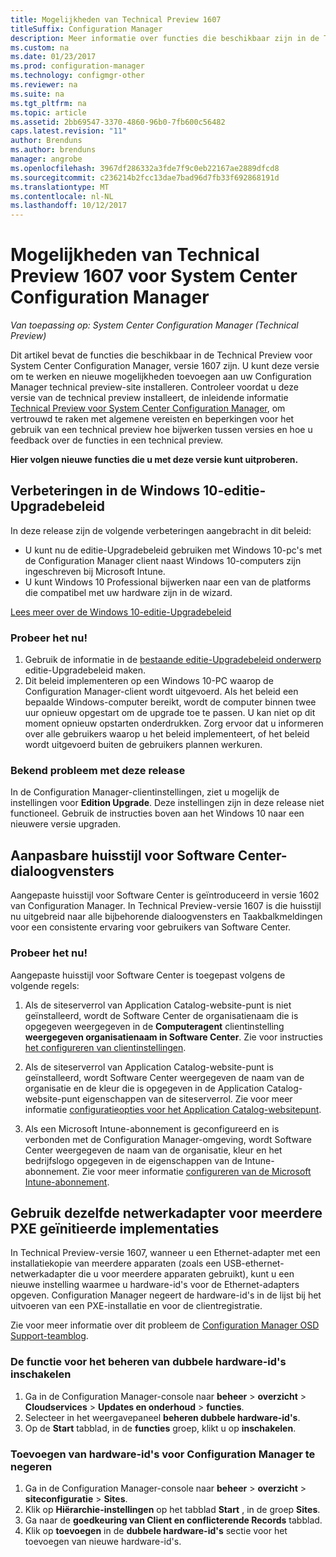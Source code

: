 ```yaml
---
title: Mogelijkheden van Technical Preview 1607
titleSuffix: Configuration Manager
description: Meer informatie over functies die beschikbaar zijn in de Technical Preview voor System Center Configuration Manager, versie 1607.
ms.custom: na
ms.date: 01/23/2017
ms.prod: configuration-manager
ms.technology: configmgr-other
ms.reviewer: na
ms.suite: na
ms.tgt_pltfrm: na
ms.topic: article
ms.assetid: 2bb69547-3370-4860-96b0-7fb600c56482
caps.latest.revision: "11"
author: Brenduns
ms.author: brenduns
manager: angrobe
ms.openlocfilehash: 3967df286332a3fde7f9c0eb22167ae2889dfcd8
ms.sourcegitcommit: c236214b2fcc13dae7bad96d7fb33f692868191d
ms.translationtype: MT
ms.contentlocale: nl-NL
ms.lasthandoff: 10/12/2017
---
```

# <a name="capabilities-in-technical-preview-1607-for-system-center-configuration-manager"></a>Mogelijkheden van Technical Preview 1607 voor System Center Configuration Manager

*Van toepassing op: System Center Configuration Manager (Technical Preview)*

Dit artikel bevat de functies die beschikbaar in de Technical Preview voor System Center Configuration Manager, versie 1607 zijn. U kunt deze versie om te werken en nieuwe mogelijkheden toevoegen aan uw Configuration Manager technical preview-site installeren.      Controleer voordat u deze versie van de technical preview installeert, de inleidende informatie [Technical Preview voor System Center Configuration Manager](../../core/get-started/technical-preview.md), om vertrouwd te raken met algemene vereisten en beperkingen voor het gebruik van een technical preview hoe bijwerken tussen versies en hoe u feedback over de functies in een technical preview.    


**Hier volgen nieuwe functies die u met deze versie kunt uitproberen.**  

## <a name="dmp_edition"></a>Verbeteringen in de Windows 10-editie-Upgradebeleid

In deze release zijn de volgende verbeteringen aangebracht in dit beleid:

* U kunt nu de editie-Upgradebeleid gebruiken met Windows 10-pc's met de Configuration Manager client naast Windows 10-computers zijn ingeschreven bij Microsoft Intune.
* U kunt Windows 10 Professional bijwerken naar een van de platforms die compatibel met uw hardware zijn in de wizard.

[Lees meer over de Windows 10-editie-Upgradebeleid](/sccm/compliance/deploy-use/upgrade-windows-version)

### <a name="try-it-out"></a>Probeer het nu!

1. Gebruik de informatie in de [bestaande editie-Upgradebeleid onderwerp](/sccm/compliance/deploy-use/upgrade-windows-version) editie-Upgradebeleid maken.
2. Dit beleid implementeren op een Windows 10-PC waarop de Configuration Manager-client wordt uitgevoerd.
Als het beleid een bepaalde Windows-computer bereikt, wordt de computer binnen twee uur opnieuw opgestart om de upgrade toe te passen. U kan niet op dit moment opnieuw opstarten onderdrukken. Zorg ervoor dat u informeren over alle gebruikers waarop u het beleid implementeert, of het beleid wordt uitgevoerd buiten de gebruikers plannen werkuren.

### <a name="known-issue-with-this-release"></a>Bekend probleem met deze release
In de Configuration Manager-clientinstellingen, ziet u mogelijk de instellingen voor **Edition Upgrade**. Deze instellingen zijn in deze release niet functioneel. Gebruik de instructies boven aan het Windows 10 naar een nieuwere versie upgraden.

## <a name="customizable-branding-for-software-center-dialogs"></a>Aanpasbare huisstijl voor Software Center-dialoogvensters

Aangepaste huisstijl voor Software Center is geïntroduceerd in versie 1602 van Configuration Manager. In Technical Preview-versie 1607 is die huisstijl nu uitgebreid naar alle bijbehorende dialoogvensters en Taakbalkmeldingen voor een consistente ervaring voor gebruikers van Software Center.

### <a name="try-it-out"></a>Probeer het nu!

Aangepaste huisstijl voor Software Center is toegepast volgens de volgende regels:

1. Als de siteserverrol van Application Catalog-website-punt is niet geïnstalleerd, wordt de Software Center de organisatienaam die is opgegeven weergegeven in de **Computeragent** clientinstelling **weergegeven organisatienaam in Software Center**. Zie voor instructies [het configureren van clientinstellingen](../../core/clients/deploy/configure-client-settings.md).

2. Als de siteserverrol van Application Catalog-website-punt is geïnstalleerd, wordt Software Center weergegeven de naam van de organisatie en de kleur die is opgegeven in de Application Catalog-website-punt eigenschappen van de siteserverrol. Zie voor meer informatie [configuratieopties voor het Application Catalog-websitepunt](../../core/servers/deploy/configure/configuration-options-for-site-system-roles.md#BKMK_ApplicationCatalog_Website).

3. Als een Microsoft Intune-abonnement is geconfigureerd en is verbonden met de Configuration Manager-omgeving, wordt Software Center weergegeven de naam van de organisatie, kleur en het bedrijfslogo opgegeven in de eigenschappen van de Intune-abonnement. Zie voor meer informatie [configureren van de Microsoft Intune-abonnement](/mdm/deploy-use/configure-intune-subscription).

## <a name="use-the-same-network-adapter-for-multiple-pxe-initiated-deployments"></a>Gebruik dezelfde netwerkadapter voor meerdere PXE geïnitieerde implementaties
In Technical Preview-versie 1607, wanneer u een Ethernet-adapter met een installatiekopie van meerdere apparaten (zoals een USB-ethernet-netwerkadapter die u voor meerdere apparaten gebruikt), kunt u een nieuwe instelling waarmee u hardware-id's voor de Ethernet-adapters opgeven. Configuration Manager negeert de hardware-id's in de lijst bij het uitvoeren van een PXE-installatie en voor de clientregistratie.

Zie voor meer informatie over dit probleem de [Configuration Manager OSD Support-teamblog](https://blogs.technet.microsoft.com/system_center_configuration_manager_operating_system_deployment_support_blog/2015/08/27/reusing-the-same-nic-for-multiple-pxe-initiated-deployments-in-system-center-configuration-manger-osd/).  

### <a name="enable-the-feature-to-manage-duplicate-hardware-identifiers"></a>De functie voor het beheren van dubbele hardware-id's inschakelen  
1. Ga in de Configuration Manager-console naar **beheer** > **overzicht** > **Cloudservices** > **Updates en onderhoud** > **functies**.
2. Selecteer in het weergavepaneel **beheren dubbele hardware-id's**.
3. Op de **Start** tabblad, in de **functies** groep, klikt u op **inschakelen**.

### <a name="add-hardware-identifiers-for-configuration-manager-to-ignore"></a>Toevoegen van hardware-id's voor Configuration Manager te negeren  
1. Ga in de Configuration Manager-console naar **beheer** > **overzicht** > **siteconfiguratie** > **Sites**.
2. Klik op **Hiërarchie-instellingen** op het tabblad **Start** , in de groep **Sites**.
3. Ga naar de **goedkeuring van Client en conflicterende Records** tabblad.
4. Klik op **toevoegen** in de **dubbele hardware-id's** sectie voor het toevoegen van nieuwe hardware-id's.
